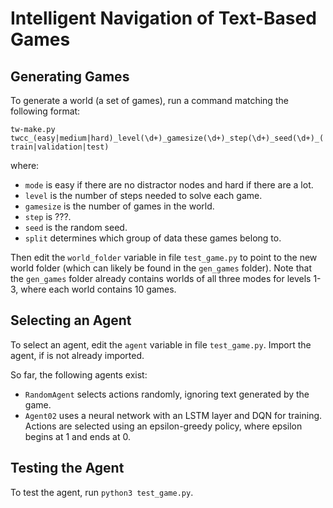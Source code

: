 # Intelligent Navigation of Text-Based Games


## Generating Games

To generate a world (a set of games), run a command matching the following format:

`tw-make.py twcc_(easy|medium|hard)_level(\d+)_gamesize(\d+)_step(\d+)_seed(\d+)_(train|validation|test)`

where:
- `mode` is easy if there are no distractor nodes and hard if there are a lot.
- `level` is the number of steps needed to solve each game.
- `gamesize` is the number of games in the world.
- `step` is ???.
- `seed` is the random seed.
- `split` determines which group of data these games belong to.

Then edit the `world_folder` variable in file `test_game.py` to point to the new world folder (which can likely be found in the `gen_games` folder). Note that the `gen_games` folder already contains worlds of all three modes for levels 1-3, where each world contains 10 games.


## Selecting an Agent

To select an agent, edit the `agent` variable in file `test_game.py`. Import the agent, if is not already imported.

So far, the following agents exist:
- `RandomAgent` selects actions randomly, ignoring text generated by the game.
- `Agent02` uses a neural network with an LSTM layer and DQN for training. Actions are selected using an epsilon-greedy policy, where epsilon begins at 1 and ends at 0.


## Testing the Agent

To test the agent, run `python3 test_game.py`.
